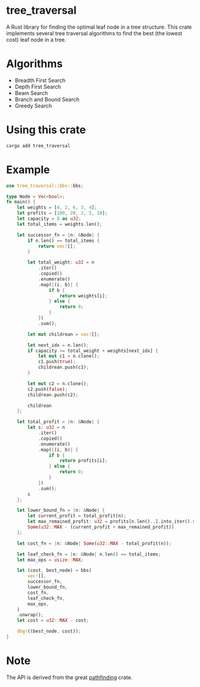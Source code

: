 # tree_traversal
A Rust library for finding the optimal leaf node in a tree structure.
This crate implements several tree traversal algorithms to find the best (the lowest cost) leaf node in a tree.

# Algorithms

- Breadth First Search
- Depth First Search
- Beam Search
- Branch and Bound Search
- Greedy Search

# Using this crate

```bash
cargo add tree_traversal
```

# Example

```rust
use tree_traversal::bbs::bbs;

type Node = Vec<bool>;
fn main() {
    let weights = [4, 2, 6, 3, 4];
    let profits = [100, 20, 2, 5, 10];
    let capacity = 8 as u32;
    let total_items = weights.len();

    let successor_fn = |n: &Node| {
        if n.len() == total_items {
            return vec![];
        }

        let total_weight: u32 = n
            .iter()
            .copied()
            .enumerate()
            .map(|(i, b)| {
                if b {
                    return weights[i];
                } else {
                    return 0;
                }
            })
            .sum();

        let mut childrean = vec![];

        let next_idx = n.len();
        if capacity >= total_weight + weights[next_idx] {
            let mut c1 = n.clone();
            c1.push(true);
            childrean.push(c1);
        }

        let mut c2 = n.clone();
        c2.push(false);
        childrean.push(c2);

        childrean
    };

    let total_profit = |n: &Node| {
        let s: u32 = n
            .iter()
            .copied()
            .enumerate()
            .map(|(i, b)| {
                if b {
                    return profits[i];
                } else {
                    return 0;
                }
            })
            .sum();
        s
    };

    let lower_bound_fn = |n: &Node| {
        let current_profit = total_profit(n);
        let max_remained_profit: u32 = profits[n.len()..].into_iter().sum();
        Some(u32::MAX - (current_profit + max_remained_profit))
    };

    let cost_fn = |n: &Node| Some(u32::MAX - total_profit(n));

    let leaf_check_fn = |n: &Node| n.len() == total_items;
    let max_ops = usize::MAX;

    let (cost, best_node) = bbs(
        vec![],
        successor_fn,
        lower_bound_fn,
        cost_fn,
        leaf_check_fn,
        max_ops,
    )
    .unwrap();
    let cost = u32::MAX - cost;

    dbg!((best_node, cost));
}
```

# Note

The API is derived from the great [pathfinding](https://docs.rs/pathfinding/latest/pathfinding/index.html) crate.